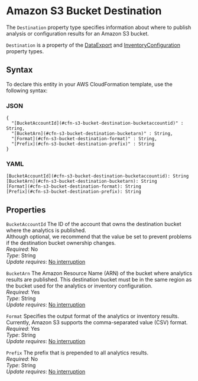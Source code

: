 # Amazon S3 Bucket Destination<a name="aws-properties-s3-bucket-destination"></a>

<a name="aws-properties-s3-bucket-destination-description"></a>The `Destination` property type specifies information about where to publish analysis or configuration results for an Amazon S3 bucket\.

<a name="aws-properties-s3-bucket-destination-inheritance"></a> `Destination` is a property of the [DataExport](aws-properties-s3-bucket-dataexport.md) and [InventoryConfiguration](aws-properties-s3-bucket-inventoryconfiguration.md) property types\. 

## Syntax<a name="aws-properties-s3-bucket-destination-syntax"></a>

To declare this entity in your AWS CloudFormation template, use the following syntax:

### JSON<a name="aws-properties-s3-bucket-destination-syntax.json"></a>

```
{
  "[BucketAccountId](#cfn-s3-bucket-destination-bucketaccountid)" : String,
  "[BucketArn](#cfn-s3-bucket-destination-bucketarn)" : String,
  "[Format](#cfn-s3-bucket-destination-format)" : String,
  "[Prefix](#cfn-s3-bucket-destination-prefix)" : String
}
```

### YAML<a name="aws-properties-s3-bucket-destination-syntax.yaml"></a>

```
[BucketAccountId](#cfn-s3-bucket-destination-bucketaccountid): String
[BucketArn](#cfn-s3-bucket-destination-bucketarn): String
[Format](#cfn-s3-bucket-destination-format): String
[Prefix](#cfn-s3-bucket-destination-prefix): String
```

## Properties<a name="aws-properties-s3-bucket-destination-properties"></a>

`BucketAccountId`  <a name="cfn-s3-bucket-destination-bucketaccountid"></a>
The ID of the account that owns the destination bucket where the analytics is published\.   
Although optional, we recommend that the value be set to prevent problems if the destination bucket ownership changes\.  
 *Required*: No  
 *Type*: String  
 *Update requires*: [No interruption](using-cfn-updating-stacks-update-behaviors.md#update-no-interrupt) 

`BucketArn`  <a name="cfn-s3-bucket-destination-bucketarn"></a>
The Amazon Resource Name \(ARN\) of the bucket where analytics results are published\. This destination bucket must be in the same region as the bucket used for the analytics or inventory configuration\.  
 *Required*: Yes  
 *Type*: String  
 *Update requires*: [No interruption](using-cfn-updating-stacks-update-behaviors.md#update-no-interrupt) 

`Format`  <a name="cfn-s3-bucket-destination-format"></a>
Specifies the output format of the analytics or inventory results\. Currently, Amazon S3 supports the comma\-separated value \(CSV\) format\.  
 *Required*: Yes  
 *Type*: String  
 *Update requires*: [No interruption](using-cfn-updating-stacks-update-behaviors.md#update-no-interrupt) 

`Prefix`  <a name="cfn-s3-bucket-destination-prefix"></a>
The prefix that is prepended to all analytics results\.   
 *Required*: No  
 *Type*: String  
 *Update requires*: [No interruption](using-cfn-updating-stacks-update-behaviors.md#update-no-interrupt) 